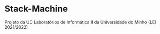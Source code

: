 # Stack-Machine
Projeto da UC Laboratórios de Informática II da Universidade do Minho (LEI 2021/2022)
